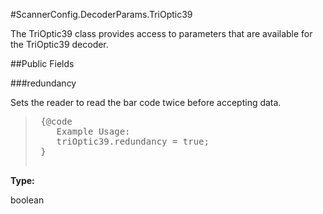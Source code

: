 #ScannerConfig.DecoderParams.TriOptic39

The TriOptic39 class provides access to parameters that are available
 for the TriOptic39 decoder.



##Public Fields

###redundancy

Sets the reader to read the bar code twice before accepting data.
 
 <p>
 <blockquote>
 
 <pre>
 {@code
 	Example Usage:
 	triOptic39.redundancy = true;
 }
 </pre>
 
 </blockquote>

**Type:**

boolean

